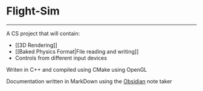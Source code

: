 # Flight-Sim
---
 A CS project that will contain:
 - [[3D Rendering]]
 - [[Baked Physics Format|File reading and writing]]
 - Controls from different input devices
 
Writen in C++ and compiled using CMake using OpenGL

Documentation written in MarkDown using the [Obsidian](https://obsidian.md/) note taker